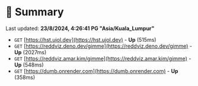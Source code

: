 # 📖 Summary
Last updated: **23/8/2024, 4:26:41 PG "Asia/Kuala_Lumpur"**

- `GET` [https://hst.ujol.dev](https://hst.ujol.dev) - **Up** (515ms)
- `GET` [https://reddviz.deno.dev/gimme](https://reddviz.deno.dev/gimme) - **Up** (2027ms)
- `GET` [https://reddviz.amar.kim/gimme](https://reddviz.amar.kim/gimme) - **Up** (548ms)
- `GET` [https://dumb.onrender.com](https://dumb.onrender.com) - **Up** (358ms)
